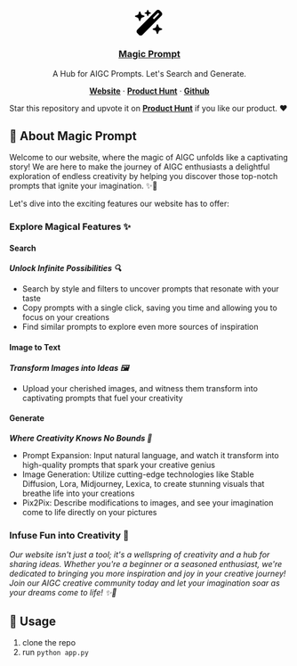 <p align="center">
  <a href="https://magic-prompt.net">
	<svg xmlns="http://www.w3.org/2000/svg" viewBox="0 0 576 512" width="52">
    <!--!Font Awesome Free 6.5.1 by @fontawesome - https://fontawesome.com License - https://fontawesome.com/license/free Copyright 2024 Fonticons, Inc.--><path d="M234.7 42.7L197 56.8c-3 1.1-5 4-5 7.2s2 6.1 5 7.2l37.7 14.1L248.8 123c1.1 3 4 5 7.2 5s6.1-2 7.2-5l14.1-37.7L315 71.2c3-1.1 5-4 5-7.2s-2-6.1-5-7.2L277.3 42.7 263.2 5c-1.1-3-4-5-7.2-5s-6.1 2-7.2 5L234.7 42.7zM46.1 395.4c-18.7 18.7-18.7 49.1 0 67.9l34.6 34.6c18.7 18.7 49.1 18.7 67.9 0L529.9 116.5c18.7-18.7 18.7-49.1 0-67.9L495.3 14.1c-18.7-18.7-49.1-18.7-67.9 0L46.1 395.4zM484.6 82.6l-105 105-23.3-23.3 105-105 23.3 23.3zM7.5 117.2C3 118.9 0 123.2 0 128s3 9.1 7.5 10.8L64 160l21.2 56.5c1.7 4.5 6 7.5 10.8 7.5s9.1-3 10.8-7.5L128 160l56.5-21.2c4.5-1.7 7.5-6 7.5-10.8s-3-9.1-7.5-10.8L128 96 106.8 39.5C105.1 35 100.8 32 96 32s-9.1 3-10.8 7.5L64 96 7.5 117.2zm352 256c-4.5 1.7-7.5 6-7.5 10.8s3 9.1 7.5 10.8L416 416l21.2 56.5c1.7 4.5 6 7.5 10.8 7.5s9.1-3 10.8-7.5L480 416l56.5-21.2c4.5-1.7 7.5-6 7.5-10.8s-3-9.1-7.5-10.8L480 352l-21.2-56.5c-1.7-4.5-6-7.5-10.8-7.5s-9.1 3-10.8 7.5L416 352l-56.5 21.2z"/></svg>
    <i class="fa-solid fa-wand-magic-sparkles"></i>
    <h3 align="center">Magic Prompt</h3>
  </a>
</p>
<p align="center">
	A Hub for AIGC Prompts. Let's Search and Generate.
</p>
<p align="center">
  <a href="https://magic-prompt.net"><strong>Website</strong></a> ·
  <a href="https://www.producthunt.com/products/magic-prompt"><strong>Product Hunt</strong></a> ·
  <a href="https://github.com/GOK-656/MagicPrompt"><strong>Github</strong></a>
</p>



Star this repository and upvote it on <a href="https://www.producthunt.com/products/magic-prompt"><strong>Product Hunt</strong></a>  if you like our product. ❤️

## 📖 About Magic Prompt

Welcome to our website, where the magic of AIGC unfolds like a captivating story! We are here to make the journey of AIGC enthusiasts a delightful exploration of endless creativity by helping you discover those top-notch prompts that ignite your imagination. ✨🎨 

Let's dive into the exciting features our website has to offer: 

### Explore Magical Features ✨

#### Search 

***Unlock Infinite Possibilities 🔍***

- Search by style and filters to uncover prompts that resonate with your taste 
- Copy prompts with a single click, saving you time and allowing you to focus on your creations 
- Find similar prompts to explore even more sources of inspiration 

#### Image to Text

***Transform Images into Ideas 🖼️***

- Upload your cherished images, and witness them transform into captivating prompts that fuel your creativity 

#### Generate

***Where Creativity Knows No Bounds 🌟***

- Prompt Expansion: Input natural language, and watch it transform into high-quality prompts that spark your creative genius 
- Image Generation: Utilize cutting-edge technologies like Stable Diffusion, Lora, Midjourney, Lexica, to create stunning visuals that breathe life into your creations 
- Pix2Pix: Describe modifications to images, and see your imagination come to life directly on your pictures 

### Infuse Fun into Creativity 🎉 

*Our website isn't just a tool; it's a wellspring of creativity and a hub for sharing ideas. Whether you're a beginner or a seasoned enthusiast, we're dedicated to bringing you more inspiration and joy in your creative journey! Join our AIGC creative community today and let your imagination soar as your dreams come to life! ✨🚀*

## 🔧 Usage

1. clone the repo
2. run `python app.py`
